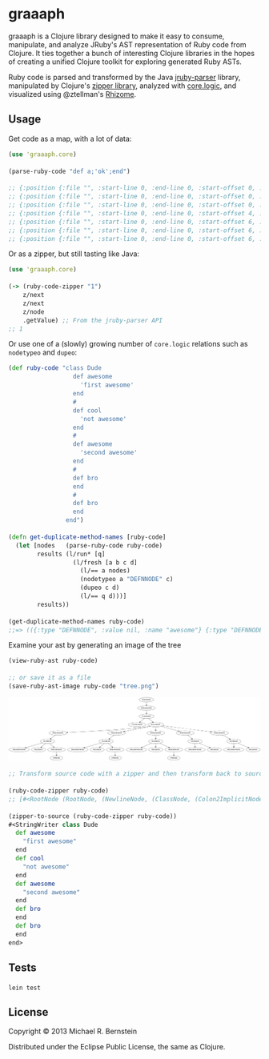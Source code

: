 # graaaph

graaaph is a Clojure library designed to make it easy to consume, manipulate, and analyze JRuby's AST representation of Ruby code from Clojure. It ties together a bunch of interesting Clojure libraries in the hopes of creating a unified Clojure toolkit for exploring generated Ruby ASTs.

Ruby code is parsed and transformed by the Java <a href="https://github.com/jruby/jruby-parser">jruby-parser</a> library, manipulated by Clojure's <a href="http://clojuredocs.org/clojure_core/clojure.zip/">zipper library</a>, analyzed with <a href="https://github.com/clojure/core.logic">core.logic</a>, and visualized using @ztellman's <a href="https://github.com/ztellman/rhizome">Rhizome</a>.

## Usage

Get code as a map, with a lot of data:

```clojure
(use 'graaaph.core)

(parse-ruby-code "def a;'ok';end")

;; {:position {:file "", :start-line 0, :end-line 0, :start-offset 0, :end-offset 14}, :type "ROOTNODE", :value nil, :name nil}
;; {:position {:file "", :start-line 0, :end-line 0, :start-offset 0, :end-offset 14}, :type "NEWLINENODE", :value nil, :name nil}
;; {:position {:file "", :start-line 0, :end-line 0, :start-offset 0, :end-offset 14}, :type "DEFNNODE", :value nil, :name "a"}
;; {:position {:file "", :start-line 0, :end-line 0, :start-offset 4, :end-offset 5}, :type "ARGUMENTNODE", :value nil, :name "a"}
;; {:position {:file "", :start-line 0, :end-line 0, :start-offset 6, :end-offset 6}, :type "ARGSNODE", :value nil, :name nil}
;; {:position {:file "", :start-line 0, :end-line 0, :start-offset 6, :end-offset 11}, :type "NEWLINENODE", :value nil, :name nil}
;; {:position {:file "", :start-line 0, :end-line 0, :start-offset 6, :end-offset 10}, :type "STRNODE", :value nil, :name nil}
```

Or as a zipper, but still tasting like Java:

```clojure
(use 'graaaph.core)

(-> (ruby-code-zipper "1")
    z/next
    z/next
    z/node
    .getValue) ;; From the jruby-parser API
;; 1
```

Or use one of a (slowly) growing number of `core.logic` relations such as `nodetypeo` and `dupeo`:

```clojure
(def ruby-code "class Dude
                  def awesome
                    'first awesome'
                  end
                  #
                  def cool
                    'not awesome'
                  end
                  #
                  def awesome
                    'second awesome'
                  end
                  #
                  def bro
                  end
                  #
                  def bro
                  end
                end")

(defn get-duplicate-method-names [ruby-code]
  (let [nodes   (parse-ruby-code ruby-code)
        results (l/run* [q]
                  (l/fresh [a b c d]
                    (l/== a nodes)
                    (nodetypeo a "DEFNNODE" c)
                    (dupeo c d)
                    (l/== q d)))]
        results))

(get-duplicate-method-names ruby-code)
;;=> (({:type "DEFNNODE", :value nil, :name "awesome"} {:type "DEFNNODE", :value nil, :name "bro"}))
```

Examine your ast by generating an image of the tree

```clojure
(view-ruby-ast ruby-code)

;; or save it as a file
(save-ruby-ast-image ruby-code "tree.png")
```
<img src="tree.png">

```clojure
;; Transform source code with a zipper and then transform back to source code

(ruby-code-zipper ruby-code)
;; [#<RootNode (RootNode, (NewlineNode, (ClassNode, (Colon2ImplicitNode:Dude), (BlockNode, (NewlineNode, (DefnNode:awesome, (ArgumentNode:awesome), (ArgsNode), (NewlineNode, (StrNode)))), (NewlineNode, (DefnNode:cool, (ArgumentNode:cool), (ArgsNode), (NewlineNode, (StrNode)))), (NewlineNode, (DefnNode:awesome, (ArgumentNode:awesome), (ArgsNode), (NewlineNode, (StrNode)))), (NewlineNode, (DefnNode:bro, (ArgumentNode:bro), (ArgsNode))), (NewlineNode, (DefnNode:bro, (ArgumentNode:bro), (ArgsNode)))))))> nil]

(zipper-to-source (ruby-code-zipper ruby-code))
#<StringWriter class Dude
  def awesome
    "first awesome"
  end
  def cool
    "not awesome"
  end
  def awesome
    "second awesome"
  end
  def bro
  end
  def bro
  end
end>
```

## Tests

`lein test`

## License

Copyright © 2013 Michael R. Bernstein

Distributed under the Eclipse Public License, the same as Clojure.
